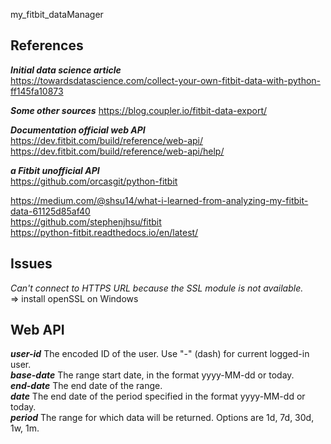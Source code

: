 my_fitbit_dataManager

## References
___Initial data science article___  
https://towardsdatascience.com/collect-your-own-fitbit-data-with-python-ff145fa10873

___Some other sources___
https://blog.coupler.io/fitbit-data-export/

___Documentation official web API___  
https://dev.fitbit.com/build/reference/web-api/  
https://dev.fitbit.com/build/reference/web-api/help/

___a Fitbit unofficial API___  
https://github.com/orcasgit/python-fitbit

https://medium.com/@shsu14/what-i-learned-from-analyzing-my-fitbit-data-61125d85af40  
https://github.com/stephenjhsu/fitbit  
https://python-fitbit.readthedocs.io/en/latest/

## Issues
_Can't connect to HTTPS URL because the SSL module is not available._  
=> install openSSL on Windows

## Web API
___user-id___ 	    The encoded ID of the user. Use "-" (dash) for current logged-in user.  
___base-date___ 	The range start date, in the format yyyy-MM-dd or today.  
___end-date___ 	    The end date of the range.  
___date___ 	        The end date of the period specified in the format yyyy-MM-dd or today.  
___period___ 	    The range for which data will be returned. Options are 1d, 7d, 30d, 1w, 1m.
